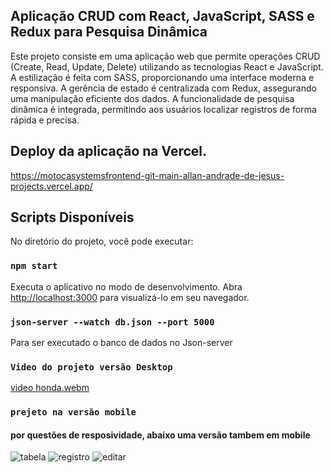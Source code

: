 
<h2>Aplicação CRUD com React, JavaScript, SASS e Redux para Pesquisa Dinâmica </h2>

Este projeto consiste em uma aplicação web que permite operações CRUD (Create, Read, Update, Delete) utilizando as tecnologias React e JavaScript. A estilização é feita com SASS, proporcionando uma interface moderna e responsiva. A gerência de estado é centralizada com Redux, assegurando uma manipulação eficiente dos dados. A funcionalidade de pesquisa dinâmica é integrada, permitindo aos usuários localizar registros de forma rápida e precisa.


## Deploy da aplicação na Vercel.

https://motocasystemsfrontend-git-main-allan-andrade-de-jesus-projects.vercel.app/


## Scripts Disponíveis

No diretório do projeto, você pode executar:

### `npm start`

Executa o aplicativo no modo de desenvolvimento. Abra [http://localhost:3000](http://localhost:3000) para visualizá-lo em seu navegador. 

### `json-server --watch db.json --port 5000`
Para ser executado o banco de dados no Json-server


### `Video do projeto versão Desktop`
[video honda.webm](https://github.com/Allan93aj/motocasystems_frontend/assets/42648038/2c2e9650-64a2-4b96-8498-39f083bd81a7)

### `prejeto na versão mobile`
#### por questões de resposividade, abaixo uma versão tambem em mobile
 
![tabela](https://github.com/Allan93aj/motocasystems_frontend/assets/42648038/3a170417-ea9b-4fd1-ad83-80415a3720eb)
![registro](https://github.com/Allan93aj/motocasystems_frontend/assets/42648038/eefb7d93-f1e8-4b0d-8ae2-5f5b6e6f1a8c)
![editar](https://github.com/Allan93aj/motocasystems_frontend/assets/42648038/b2d2ab3b-dc10-4cb5-a187-d4467e62d2f2)
